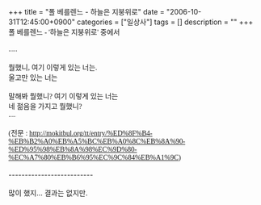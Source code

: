 +++
title = "폴 베를렌느 - 하늘은 지붕위로"
date = "2006-10-31T12:45:00+0900"
categories = ["일상사"]
tags = []
description = ""
+++
<span class="copyright_entry" style="display:block;" title="폴 베를렌느 - 하늘은 지붕위로@@**@@http://shed.egloos.com/1442826"></span>
<span style="font-family: 바탕;">폴 베를렌느 - '하늘은 지붕위로' 중에서</span>
<br>
<br>
<span style="font-family: 바탕;">.....</span>
<br>
<br>
<span style="font-family: 바탕;">뭘했니, 여기 이렇게 있는 너는.</span>
<br>
<span style="font-family: 바탕;">울고만 있는 너는</span>
<br>
<br>
<span style="font-family: 바탕;">말해봐 뭘했니? 여기 이렇게 있는 너는</span>
<br>
<span style="font-family: 바탕;">네 젊음을 가지고 뭘했니?</span>
<br>
<span style="font-family: 바탕;">....</span>
<br>
<br>
<span style="font-family: 바탕;">(전문 : http://mokitbul.org/tt/entry/%ED%8F%B4-%EB%B2%A0%EB%A5%BC%EB%A0%8C%EB%8A%90-%ED%95%98%EB%8A%98%EC%9D%80-%EC%A7%80%EB%B6%95%EC%9C%84%EB%A1%9C)</span>
<br>
<br>--------------------------
<br>
<br>많이 했지... 결과는 없지만.
<br>
<br>
<br>
<br>
<br> 
<!--
       <rdf:RDF xmlns:rdf="http://www.w3.org/1999/02/22-rdf-syntax-ns#"
		    xmlns:dc="http://purl.org/dc/elements/1.1/"
		    xmlns:trackback="http://madskills.com/public/xml/rss/module/trackback/">
       <rdf:Description
	        rdf:about="http://shed.egloos.com/1442826"
	        dc:identifier="http://shed.egloos.com/1442826"
	        dc:title="폴 베를렌느 - 하늘은 지붕위로"
	        trackback:ping="http://shed.egloos.com/tb/1442826"/>
       </rdf:RDF>
       -->

<ul></ul>
